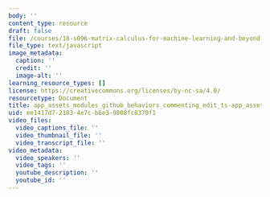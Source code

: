 ```yaml
---
body: ''
content_type: resource
draft: false
file: /courses/18-s096-matrix-calculus-for-machine-learning-and-beyond-january-iap-2022/app_assets_modules_github_behaviors_commenting_edit_ts-app_assets_modules_github_behaviors_ht-83c235-db7959b5fff9.js
file_type: text/javascript
image_metadata:
  caption: ''
  credit: ''
  image-alt: ''
learning_resource_types: []
license: https://creativecommons.org/licenses/by-nc-sa/4.0/
resourcetype: Document
title: app_assets_modules_github_behaviors_commenting_edit_ts-app_assets_modules_github_behaviors_ht-83c235-db7959b5fff9.js
uid: ee1417d7-2183-4e7c-b6e3-9808fc8370f1
video_files:
  video_captions_file: ''
  video_thumbnail_file: ''
  video_transcript_file: ''
video_metadata:
  video_speakers: ''
  video_tags: ''
  youtube_description: ''
  youtube_id: ''
---
```

